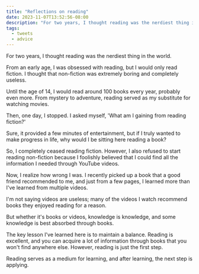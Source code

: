 ```yaml
---
title: "Reflections on reading"
date: 2023-11-07T13:52:56-08:00
description: "For two years, I thought reading was the nerdiest thing in the world. Here's why I was wrong."
tags:
  - tweets
  - advice
---
```

For two years, I thought reading was the nerdiest thing in the world.

From an early age, I was obsessed with reading, but I would only read fiction. I thought that non-fiction was extremely boring and completely useless.

Until the age of 14, I would read around 100 books every year, probably even more. From mystery to adventure, reading served as my substitute for watching movies.

Then, one day, I stopped. I asked myself, 'What am I gaining from reading fiction?'

Sure, it provided a few minutes of entertainment, but if I truly wanted to make progress in life, why would I be sitting here reading a book?

So, I completely ceased reading fiction. However, I also refused to start reading non-fiction because I foolishly believed that I could find all the information I needed through YouTube videos.

Now, I realize how wrong I was. I recently picked up a book that a good friend recommended to me, and just from a few pages, I learned more than I've learned from multiple videos.

I'm not saying videos are useless; many of the videos I watch recommend books they enjoyed reading for a reason. 

But whether it's books or videos, knowledge is knowledge, and some knowledge is best absorbed through books.

The key lesson I've learned here is to maintain a balance. Reading is excellent, and you can acquire a lot of information through books that you won't find anywhere else. However, reading is just the first step.

Reading serves as a medium for learning, and after learning, the next step is applying.